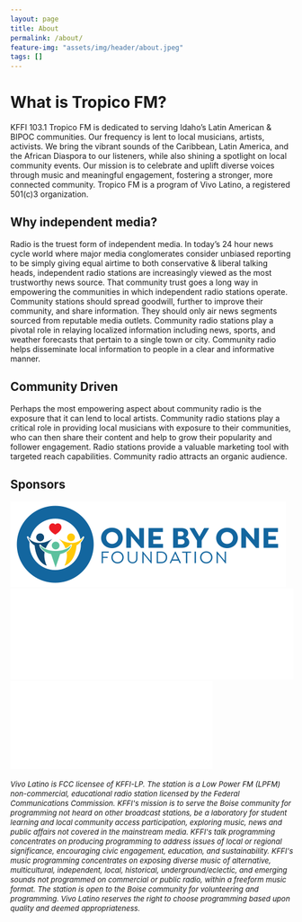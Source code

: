 ```yaml
---
layout: page
title: About
permalink: /about/
feature-img: "assets/img/header/about.jpeg"
tags: []
---
```


# What is Tropico FM?

KFFI 103.1 Tropico FM is dedicated to serving Idaho’s Latin American & BIPOC communities. Our frequency is lent to local musicians, artists, activists. We bring the vibrant sounds of the Caribbean, Latin America, and the African Diaspora to our listeners, while also shining a spotlight on local community events. Our mission is to celebrate and uplift diverse voices through music and meaningful engagement, fostering a stronger, more connected community. Tropico FM is a program of Vivo Latino, a registered 501(c)3 organization.

## Why independent media?

Radio is the truest form of independent media. In today’s 24 hour news cycle world where major media conglomerates consider unbiased reporting to be simply giving equal airtime to both conservative & liberal talking heads, independent radio stations are increasingly viewed as the most trustworthy news source. That community trust goes a long way in empowering the communities in which independent radio stations operate. Community stations should spread goodwill, further to improve their community, and share information. They should only air news segments sourced from reputable media outlets. Community radio stations play a pivotal role in relaying localized information including news, sports, and weather forecasts that pertain to a single town or city. Community radio helps disseminate local information to people in a clear and informative manner.

## Community Driven

Perhaps the most empowering aspect about community radio is the exposure that it can lend to local artists. Community radio stations play a critical role in providing local musicians with exposure to their communities, who can then share their content and help to grow their popularity and follower engagement. Radio stations provide a valuable marketing tool with targeted reach capabilities. Community radio attracts an organic audience.

## Sponsors

<a href="https://onebyonefoundation.org/"><img src="/assets/img/sponsors/OBO_logo.svg" alt="One By One Foundation"></a>
<a href="https://smokeheir.com/"><img src="/assets/img/sponsors/HEIR.png" alt="Smoke Heir"></a>
<a href="https://www.andradelegal.com/"><img src="/assets/img/sponsors/andrade-logo.png" alt="Andrade Legal"></a>

_<font size="2">Vivo Latino is FCC licensee of KFFI-LP. The station is a Low Power FM (LPFM) non-commercial, educational radio station licensed by the Federal Communications Commission. KFFI's mission is to serve the Boise community for programming not heard on other broadcast stations, be a laboratory for student learning and local community access participation, exploring music, news and public affairs not covered in the mainstream media. KFFI's talk programming concentrates on producing programming to address issues of local or regional significance, encouraging civic engagement, education, and sustainability. KFFI's music programming concentrates on exposing diverse music of alternative, multicultural, independent, local, historical, underground/eclectic, and emerging sounds not programmed on commercial or public radio, within a freeform music format. The station is open to the Boise community for volunteering and programming. Vivo Latino reserves the right to choose programming based upon quality and deemed appropriateness.</font>_

